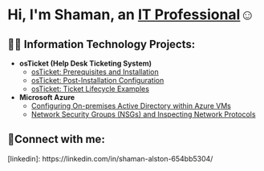 <h1>Hi, I'm Shaman, an <a href="https://linkedin.com/in/shaman-alston-654bb5304/">IT Professional</a>☺</h1>

<h2>👨‍💻 Information Technology Projects:</h2>

- <b>osTicket (Help Desk Ticketing System)</b>
  - [osTicket: Prerequisites and Installation](https://github.com/shamanealston/osticket-prereqs)
  - [osTicket: Post-Installation Configuration](https://github.com/shamanealston/post-install-config)
  - [osTicket: Ticket Lifecycle Examples](https://github.com/shamanealston/ticket-lifecycle)
- <b>Microsoft Azure</b>
  - [Configuring On-premises Active Directory within Azure VMs](https://github.com/shamanealston/configure-ad)
  - [Network Security Groups (NSGs) and Inspecting Network Protocols](https://github.com/shamanealston/azure-network-protocols)

<h2>🤳Connect with me:</h2>
[linkedin]: https://linkedin.com/in/shaman-alston-654bb5304/
